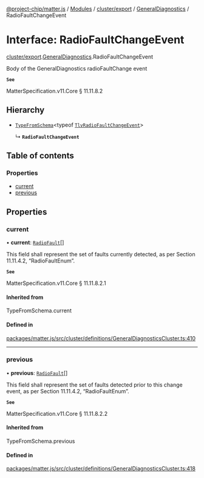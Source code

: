 [@project-chip/matter.js](../README.md) / [Modules](../modules.md) / [cluster/export](../modules/cluster_export.md) / [GeneralDiagnostics](../modules/cluster_export.GeneralDiagnostics.md) / RadioFaultChangeEvent

# Interface: RadioFaultChangeEvent

[cluster/export](../modules/cluster_export.md).[GeneralDiagnostics](../modules/cluster_export.GeneralDiagnostics.md).RadioFaultChangeEvent

Body of the GeneralDiagnostics radioFaultChange event

**`See`**

MatterSpecification.v11.Core § 11.11.8.2

## Hierarchy

- [`TypeFromSchema`](../modules/tlv_export.md#typefromschema)\<typeof [`TlvRadioFaultChangeEvent`](../modules/cluster_export.GeneralDiagnostics.md#tlvradiofaultchangeevent)\>

  ↳ **`RadioFaultChangeEvent`**

## Table of contents

### Properties

- [current](cluster_export.GeneralDiagnostics.RadioFaultChangeEvent.md#current)
- [previous](cluster_export.GeneralDiagnostics.RadioFaultChangeEvent.md#previous)

## Properties

### current

• **current**: [`RadioFault`](../enums/cluster_export.GeneralDiagnostics.RadioFault.md)[]

This field shall represent the set of faults currently detected, as per Section 11.11.4.2, “RadioFaultEnum”.

**`See`**

MatterSpecification.v11.Core § 11.11.8.2.1

#### Inherited from

TypeFromSchema.current

#### Defined in

[packages/matter.js/src/cluster/definitions/GeneralDiagnosticsCluster.ts:410](https://github.com/project-chip/matter.js/blob/904d0c9b952b91f28a21803759c5e5c66ee4d272/packages/matter.js/src/cluster/definitions/GeneralDiagnosticsCluster.ts#L410)

___

### previous

• **previous**: [`RadioFault`](../enums/cluster_export.GeneralDiagnostics.RadioFault.md)[]

This field shall represent the set of faults detected prior to this change event, as per Section 11.11.4.2,
“RadioFaultEnum”.

**`See`**

MatterSpecification.v11.Core § 11.11.8.2.2

#### Inherited from

TypeFromSchema.previous

#### Defined in

[packages/matter.js/src/cluster/definitions/GeneralDiagnosticsCluster.ts:418](https://github.com/project-chip/matter.js/blob/904d0c9b952b91f28a21803759c5e5c66ee4d272/packages/matter.js/src/cluster/definitions/GeneralDiagnosticsCluster.ts#L418)
